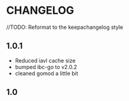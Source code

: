 # CHANGELOG
//TODO: Reformat to the keepachangelog style

## 1.0.1

- Reduced iavl cache size
- bumped ibc-go to v2.0.2
- cleaned gomod a little bit



## 1.0


